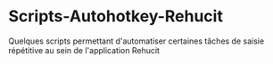 # Scripts-Autohotkey-Rehucit
Quelques scripts permettant d'automatiser certaines tâches de saisie répétitive au sein de l'application Rehucit 
